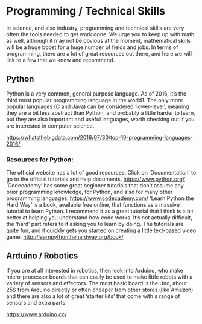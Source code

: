 # Programming / Technical Skills

In science, and also industry, programming and technical skills are very often the tools needed to get work done. We urge you to keep up with math as well, although it may not be obvious at the moment, mathematical skills will be a huge boost for a huge number of fields and jobs. In terms of programming, there are a lot of great resources out there, and here we will link to a few that we know and recommend.

## Python

Python is a very common, general purpose language. As of 2016, it’s the third most popular programming language in the world1. The only more popular languages (C and Java) can be considered ‘lower-level’, meaning they are a bit less abstract than Python, and probably a little harder to learn, but they are also important and useful languages, worth checking out if you are interested in computer science.

https://whatsthebigdata.com/2016/07/30/top-10-programming-languages-2016/

### Resources for Python:

The official website has a lot of good resources. Click on ‘Documentation’ to go to the official tutorials and help documents.
https://www.python.org/
‘Codecademy’ has some great beginner tutorials that don’t assume any prior programming knowledge, for Python, and also for many other programming languages.
https://www.codecademy.com/
‘Learn Python the Hard Way’ is a book, available free online, that functions as a massive tutorial to learn Python. I recommend it as a great tutorial that I think is a bit better at helping you understand how code works. It’s not actually difficult, the ‘hard’ part refers to it asking you to learn by doing. The tutorials are quite fun, and it quickly gets you started on creating a little text-based video game.
http://learnpythonthehardway.org/book/

## Arduino / Robotics

If you are at all interested in robotics, then look into Arduino, who make micro-processor boards that can easily be used to make little robots with a variety of sensors and effectors. The most basic board is the Uno, about 25$ from Arduino directly or often cheaper from other stores (like Amazon) and there are also a lot of great ‘starter kits’ that come with a range of sensors and extra parts.

https://www.arduino.cc/